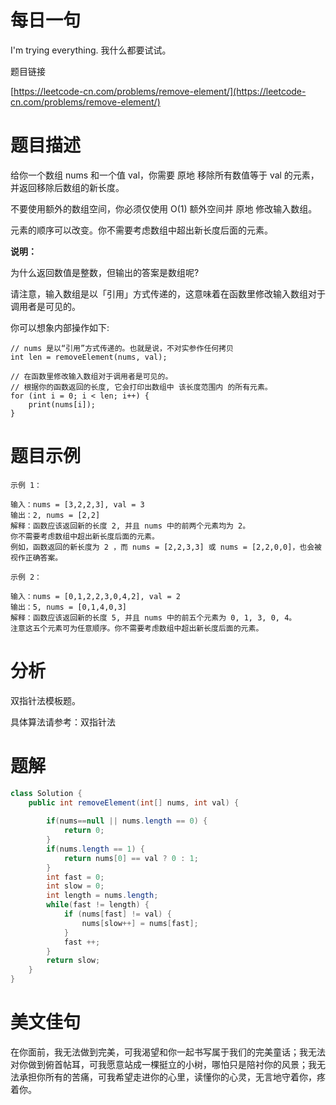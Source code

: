 # 每日一句
I'm trying everything.
我什么都要试试。

题目链接

[https://leetcode-cn.com/problems/remove-element/](https://leetcode-cn.com/problems/remove-element/)

# 题目描述

给你一个数组 nums 和一个值 val，你需要 原地 移除所有数值等于 val 的元素，并返回移除后数组的新长度。

不要使用额外的数组空间，你必须仅使用 O(1) 额外空间并 原地 修改输入数组。

元素的顺序可以改变。你不需要考虑数组中超出新长度后面的元素。

**说明：**





为什么返回数值是整数，但输出的答案是数组呢?

请注意，输入数组是以「引用」方式传递的，这意味着在函数里修改输入数组对于调用者是可见的。

你可以想象内部操作如下:

```text
// nums 是以“引用”方式传递的。也就是说，不对实参作任何拷贝
int len = removeElement(nums, val);

// 在函数里修改输入数组对于调用者是可见的。
// 根据你的函数返回的长度, 它会打印出数组中 该长度范围内 的所有元素。
for (int i = 0; i < len; i++) {
    print(nums[i]);
}

```



# 题目示例

```text
示例 1：

输入：nums = [3,2,2,3], val = 3
输出：2, nums = [2,2]
解释：函数应该返回新的长度 2, 并且 nums 中的前两个元素均为 2。
你不需要考虑数组中超出新长度后面的元素。
例如，函数返回的新长度为 2 ，而 nums = [2,2,3,3] 或 nums = [2,2,0,0]，也会被视作正确答案。

示例 2：

输入：nums = [0,1,2,2,3,0,4,2], val = 2
输出：5, nums = [0,1,4,0,3]
解释：函数应该返回新的长度 5, 并且 nums 中的前五个元素为 0, 1, 3, 0, 4。
注意这五个元素可为任意顺序。你不需要考虑数组中超出新长度后面的元素。
```



# 分析

双指针法模板题。

具体算法请参考：双指针法



# 题解

```Java
class Solution {
    public int removeElement(int[] nums, int val) {
        
        if(nums==null || nums.length == 0) {
            return 0;
        }
        if(nums.length == 1) {
            return nums[0] == val ? 0 : 1;
        }
        int fast = 0;
        int slow = 0;
        int length = nums.length;
        while(fast != length) {
            if (nums[fast] != val) {
                nums[slow++] = nums[fast];
            }
            fast ++;
        }
        return slow;
    }
}
```




# 美文佳句

在你面前，我无法做到完美，可我渴望和你一起书写属于我们的完美童话；我无法对你做到俯首帖耳，可我愿意站成一棵挺立的小树，哪怕只是陪衬你的风景；我无法承担你所有的苦痛，可我希望走进你的心里，读懂你的心灵，无言地守着你，疼着你。